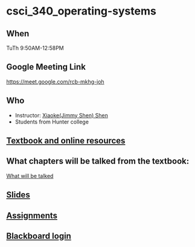 # csci_340_operating-systems

## When 
TuTh 9:50AM-12:58PM 

## Google Meeting Link 
https://meet.google.com/rcb-mkhg-joh

## Who
- Instructor: [Xiaoke(Jimmy Shen) Shen](https://xiaokeshen.github.io/)
- Students from Hunter college

## [Textbook and online resources](https://os-book.com/OS10/index.html)

## What chapters will be talked from the textbook:
[What will be talked](https://os-book.com/OS10/syllabi-dir/typical.html)

## [Slides](./slides)

## [Assignments](./assignments)

## [Blackboard login](http://bbhosted.cuny.edu/)



